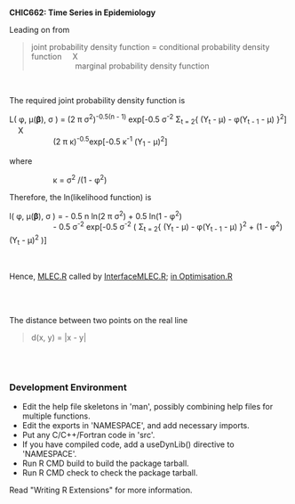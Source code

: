 <br>

**CHIC662: Time Series in Epidemiology**


Leading on from 

> joint probability density function = conditional probability density function &nbsp; &nbsp; X <br>
> &nbsp; &nbsp; &nbsp; &nbsp; &nbsp; &nbsp; &nbsp; &nbsp; &nbsp; &nbsp; marginal probability density function
> 

<br>

The required joint probability density function is

L( &phi;, &mu;(**&beta;**), &sigma; ) = (2 &pi; &sigma;<sup>2</sup>)<sup>-0.5(n - 1)</sup>
  exp[-0.5 &sigma;<sup>-2</sup> &Sigma;<sub>t = 2</sub>{ (Y<sub>t</sub> - &mu;) - &phi;(Y<sub>t - 1</sub> - &mu;) }<sup>2</sup>] 
  &nbsp; &nbsp; X <br>
  &nbsp; &nbsp; &nbsp; &nbsp; &nbsp; &nbsp; &nbsp; &nbsp; &nbsp; &nbsp;
  (2 &pi; &kappa;)<sup>-0.5</sup>exp[-0.5 &kappa;<sup>-1</sup> (Y<sub>1</sub> - &mu;)<sup>2</sup>]

where

&nbsp; &nbsp; &nbsp; &nbsp; &nbsp; &nbsp; &nbsp; &nbsp; &nbsp; &nbsp; &kappa; = &sigma;<sup>2</sup> /(1 - &phi;<sup>2</sup>)

Therefore, the ln(likelihood function) is

l( &phi;, &mu;(**&beta;**), &sigma; ) = - 0.5 n ln(2 &pi; &sigma;<sup>2</sup>) + 0.5 ln(1 - &phi;<sup>2</sup>) <br>
  &nbsp; &nbsp; &nbsp; &nbsp; &nbsp; &nbsp; &nbsp; &nbsp; &nbsp; &nbsp;
  -&nbsp;0.5 &sigma;<sup>-2</sup>
  exp[-0.5 &sigma;<sup>-2</sup> 
      ( &Sigma;<sub>t = 2</sub>{ (Y<sub>t</sub> - &mu;) - &phi;(Y<sub>t - 1</sub> - &mu;) }<sup>2</sup> + 
          (1 - &phi;<sup>2</sup>)(Y<sub>t</sub> - &mu;)<sup>2</sup> )]

<br>

Hence, [MLEC.R](R/kericho/problems/trends/likelihood/MLEC.R) called by 
[InterfaceMLEC.R](R/kericho/problems/trends/likelihood/InterfaceMLEC.R); [in Optimisation.R](R/kericho/problems/trends/Optimisation.R)

<br>
<br>

The distance between two points on the real line

> d(x, y) = |x - y|

<br>
<br>

### Development Environment

* Edit the help file skeletons in 'man', possibly combining help files
  for multiple functions.
* Edit the exports in 'NAMESPACE', and add necessary imports.
* Put any C/C++/Fortran code in 'src'.
* If you have compiled code, add a useDynLib() directive to
  'NAMESPACE'.
* Run R CMD build to build the package tarball.
* Run R CMD check to check the package tarball.

Read "Writing R Extensions" for more information.

<br>
<br>

<br>
<br>

<br>
<br>

<br>
<br>
